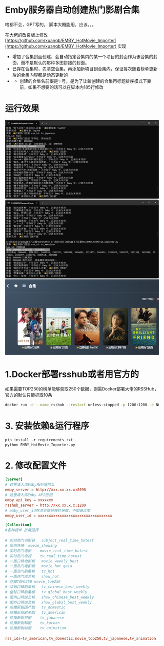 # Emby服务器自动创建热门影剧合集

啥都不会，GPT写的。 脚本大概能用，应该。。。

在大佬的改良版上修改 [https://github.com/xuanqb/EMBY_HotMovie_Importer](https://github.com/xuanqb/EMBY_HotMovie_Importer) 实现

+ 增加了合集封面创建，会自动指定合集内的某一个项目的封面作为该合集的封面，而不是默认的那种多图拼接的封面。
+ 已存在合集时，先清空合集，再添加新项目到合集内，保证每次随着榜单更新后的合集内容都是动态更新的
+ - 创建的合集名前缀是✨号，是为了让新创建的合集再标题排序模式下靠前，如果不想要的话可以在脚本内185行修改


# 运行效果
![image](docs/创建时.png)
![image](docs/清空合集.png)
![image](docs/创建完毕.png)

# 1.Docker部署rsshub或者用官方的
如果需要TOP250的榜单能够获取250个数据，则需Docker部署大佬的RSSHub，官方的默认只能抓取10条

``` Bash
docker run -d --name rsshub --restart unless-stopped -p 1200:1200 -e NODE_ENV=production xuanqb/rsshub:latest
```

# 3. 安装依赖&运行程序
```
pip install -r requirements.txt
python EMBY_HotMovie_Importer.py
```


# 2. 修改配置文件
``` conf
[Server]
# 这里填入你Emby服务器地址
emby_server = http://xxx.xx.xx.x:8096
# 这里填入你Emby API密钥
emby_api_key = xxxxxxx
rsshub_server = http://xx.xx.x.x:1200
# emby_user_id在浏览器链接栏获取，不知道百度
emby_user_id = xxxxxxxxxxxxxxxxxxxxxxxxxxxxxxxxxx

```

``` conf
[Collection]
#各种榜单 按需选择

# 实时热门书影音	subject_real_time_hotest
# 影院热映	movie_showing
# 实时热门电影	movie_real_time_hotest
# 实时热门电视	tv_real_time_hotest
# 一周口碑电影榜	movie_weekly_best
# 一周热门电影榜	movie_hot_gaia
# 一周热门剧集榜	tv_hot
# 一周热门综艺榜	show_hot
# 豆瓣TOPO250	movie_top250
# 华语口碑剧集榜	tv_chinese_best_weekly
# 全球口碑剧集榜	tv_global_best_weekly
# 国内口碑综艺榜	show_chinese_best_weekly
# 国外口碑综艺榜	show_global_best_weekly
# 热播新剧国产剧	tv_domestic
# 热播新剧欧美剧	tv_american
# 热播新剧日剧	tv_japanese
# 热播新剧韩剧	tv_korean
# 热播新剧动画	tv_animation

rss_ids=tv_american,tv_domestic,movie_top250,tv_japanese,tv_animation
```

